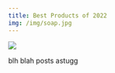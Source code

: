 ```yaml
---
title: Best Products of 2022
img: /img/soap.jpg
---
```

<img src="/img/soap.jpg" class="preview-pic">

blh blah posts astugg
